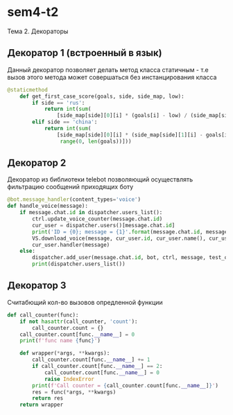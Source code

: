 # sem4-t2
Тема 2. Декораторы
## Декоратор 1 (встроенный в язык)
Данный декоратор позволяет делать метод класса статичным - т.е вызов этого метода может совершаться без инстанцирования класса
```python
@staticmethod
    def get_first_case_score(goals, side, side_map, low):
        if side == 'rus':
            return int(sum(
                [side_map[side][0][i] * (goals[i] - low) / (side_map[side][1][i] - low) for i in range(0, len(goals))]))
        elif side == 'china':
            return int(sum(
                [side_map[side][0][i] * (side_map[side][1][i] - goals[i]) / (side_map[side][1][i] - low) for i in
                 range(0, len(goals))]))
```
## Декоратор 2
Декоратор из библиотеки telebot позволяющий осуществлять фильтрацию сообщений приходящих боту
```python
@bot.message_handler(content_types='voice')
def handle_voice(message):
    if message.chat.id in dispatcher.users_list():
        ctrl.update_voice_counter(message.chat.id)
        cur_user = dispatcher.users()[message.chat.id]
        print('ID = {0}; message = {1}'.format(message.chat.id, message.text))
        VS.download_voice(message, cur_user.id, cur_user.name(), cur_user.surname(), True)
        cur_user.handler(message)
    else:
        dispatcher.add_user(message.chat.id, bot, ctrl, message, test_one)
        print(dispatcher.users_list())
```
## Декоратор 3
Считабющий кол-во вызовов опредленной функции
```python
def call_counter(func):
    if not hasattr(call_counter, 'count'):
        call_counter.count = {}
    call_counter.count[func.__name__] = 0
    print(f'func name {func}')

    def wrapper(*args, **kwargs):
        call_counter.count[func.__name__] += 1
        if call_counter.count[func.__name__] == 2:
            call_counter.count[func.__name__] = 0
            raise IndexError
        print(f'Call counter = {call_counter.count[func.__name__]}')
        res = func(*args, **kwargs)
        return res
    return wrapper
```
